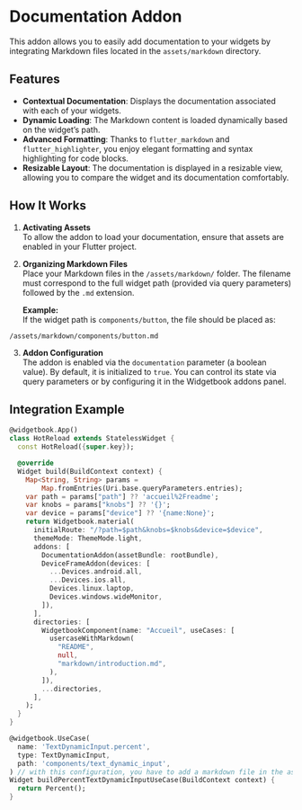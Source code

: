 # Documentation Addon

This addon allows you to easily add documentation to your widgets by integrating Markdown files located in the `assets/markdown` directory.

## Features

- **Contextual Documentation**: Displays the documentation associated with each of your widgets.
- **Dynamic Loading**: The Markdown content is loaded dynamically based on the widget’s path.
- **Advanced Formatting**: Thanks to `flutter_markdown` and `flutter_highlighter`, you enjoy elegant formatting and syntax highlighting for code blocks.
- **Resizable Layout**: The documentation is displayed in a resizable view, allowing you to compare the widget and its documentation comfortably.

## How It Works

1. **Activating Assets**  
   To allow the addon to load your documentation, ensure that assets are enabled in your Flutter project.

2. **Organizing Markdown Files**  
   Place your Markdown files in the `/assets/markdown/` folder. The filename must correspond to the full widget path (provided via query parameters) followed by the `.md` extension.

   **Example:**  
   If the widget path is `components/button`, the file should be placed as:
```
/assets/markdown/components/button.md
```

3. **Addon Configuration**  
   The addon is enabled via the `documentation` parameter (a boolean value). By default, it is initialized to `true`. You can control its state via query parameters or by configuring it in the Widgetbook addons panel.

## Integration Example

```dart
@widgetbook.App()
class HotReload extends StatelessWidget {
  const HotReload({super.key});

  @override
  Widget build(BuildContext context) {
    Map<String, String> params =
        Map.fromEntries(Uri.base.queryParameters.entries);
    var path = params["path"] ?? 'accueil%2Freadme';
    var knobs = params["knobs"] ?? '{}';
    var device = params["device"] ?? '{name:None}';
    return Widgetbook.material(
      initialRoute: "/?path=$path&knobs=$knobs&device=$device",
      themeMode: ThemeMode.light,
      addons: [
        DocumentationAddon(assetBundle: rootBundle),
        DeviceFrameAddon(devices: [
          ...Devices.android.all,
          ...Devices.ios.all,
          Devices.linux.laptop,
          Devices.windows.wideMonitor,
        ]),
      ],
      directories: [
        WidgetbookComponent(name: "Accueil", useCases: [
          usercaseWithMarkdown(
            "README",
            null,
            "markdown/introduction.md",
          ),
        ]),
        ...directories,
      ],
    );
  }
}

@widgetbook.UseCase(
  name: 'TextDynamicInput.percent',
  type: TextDynamicInput,
  path: 'components/text_dynamic_input',
) // with this configuration, you have to add a markdown file in the assets/markdown/components/text_dynamic_input/textdynamicinput.percent.md
Widget buildPercentTextDynamicInputUseCase(BuildContext context) {
  return Percent();
}
```
